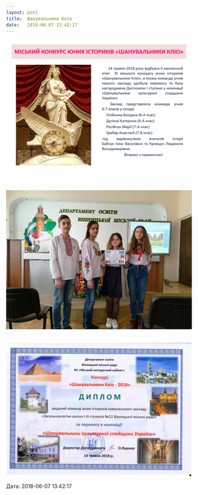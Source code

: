 ```yaml
---
layout: post
title:  Шанувальники Кліо
date:   2018-06-07 13:42:17
---
```

![](/assets/tiger-1528282501.png)

 ![](/assets/tiger-1528282607.jpg)

 ![](/assets/tiger-1528368115.jpg)

  
Дата: 2018-06-07 13:42:17